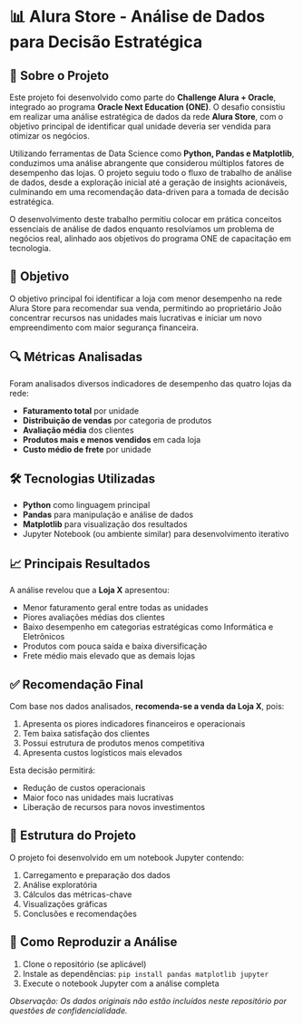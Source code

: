 # 📊 Alura Store - Análise de Dados para Decisão Estratégica

## 🚀 Sobre o Projeto

Este projeto foi desenvolvido como parte do **Challenge Alura + Oracle**, integrado ao programa **Oracle Next Education (ONE)**. O desafio consistiu em realizar uma análise estratégica de dados da rede **Alura Store**, com o objetivo principal de identificar qual unidade deveria ser vendida para otimizar os negócios.

Utilizando ferramentas de Data Science como **Python, Pandas e Matplotlib**, conduzimos uma análise abrangente que considerou múltiplos fatores de desempenho das lojas. O projeto seguiu todo o fluxo de trabalho de análise de dados, desde a exploração inicial até a geração de insights acionáveis, culminando em uma recomendação data-driven para a tomada de decisão estratégica.

O desenvolvimento deste trabalho permitiu colocar em prática conceitos essenciais de análise de dados enquanto resolvíamos um problema de negócios real, alinhado aos objetivos do programa ONE de capacitação em tecnologia.

## 📌 Objetivo

O objetivo principal foi identificar a loja com menor desempenho na rede Alura Store para recomendar sua venda, permitindo ao proprietário João concentrar recursos nas unidades mais lucrativas e iniciar um novo empreendimento com maior segurança financeira.

## 🔍 Métricas Analisadas

Foram analisados diversos indicadores de desempenho das quatro lojas da rede:

- **Faturamento total** por unidade
- **Distribuição de vendas** por categoria de produtos
- **Avaliação média** dos clientes
- **Produtos mais e menos vendidos** em cada loja
- **Custo médio de frete** por unidade

## 🛠️ Tecnologias Utilizadas

- **Python** como linguagem principal
- **Pandas** para manipulação e análise de dados
- **Matplotlib** para visualização dos resultados
- Jupyter Notebook (ou ambiente similar) para desenvolvimento iterativo

## 📈 Principais Resultados

A análise revelou que a **Loja X** apresentou:
- Menor faturamento geral entre todas as unidades
- Piores avaliações médias dos clientes
- Baixo desempenho em categorias estratégicas como Informática e Eletrônicos
- Produtos com pouca saída e baixa diversificação
- Frete médio mais elevado que as demais lojas

## ✅ Recomendação Final

Com base nos dados analisados, **recomenda-se a venda da Loja X**, pois:
1. Apresenta os piores indicadores financeiros e operacionais
2. Tem baixa satisfação dos clientes
3. Possui estrutura de produtos menos competitiva
4. Apresenta custos logísticos mais elevados

Esta decisão permitirá:
- Redução de custos operacionais
- Maior foco nas unidades mais lucrativas
- Liberação de recursos para novos investimentos

## 📂 Estrutura do Projeto

O projeto foi desenvolvido em um notebook Jupyter contendo:
1. Carregamento e preparação dos dados
2. Análise exploratória
3. Cálculos das métricas-chave
4. Visualizações gráficas
5. Conclusões e recomendações

## 📝 Como Reproduzir a Análise

1. Clone o repositório (se aplicável)
2. Instale as dependências: `pip install pandas matplotlib jupyter`
3. Execute o notebook Jupyter com a análise completa

*Observação: Os dados originais não estão incluídos neste repositório por questões de confidencialidade.*